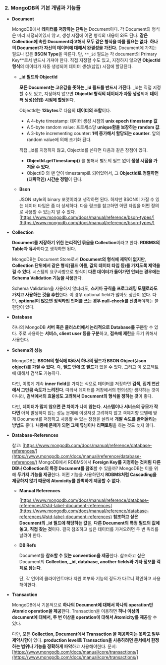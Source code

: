 ### 2. MongoDB의 기본 개념과 기능들

- **Document**
    
    MongoDB에서 **데이터를 저장하는 단위**는 Document이다. 각 Document의 형식은 미리 지정되어있지 않고, 생성 시점에 어떤 형식의 내용이 와도 된다. **같은 Collection에 속한 Document라고해서 모두 같은 형식을 따를 필요는 없다**. **하나의 Document가 자신의 데이터에 대해서 완결성을 가진다.** Document에 가지는 필드나 값은 **BSON Type**을 따른다. 단, `**_id` 필드는 각 document의 Primary Key**로서 반드시 가져야 한다. 직접 지정할 수도 있고, 지정하지 않으면 **ObjectId 형식**의 데이터가 자동 생성되어 데이터 생성(삽입) 시점에 할당된다.
    
    - **_id 필드와 ObjectId**
        
        **모든 Document는 고유값을 뜻하는 _id 필드를 반드시 가진다**. _id는 직접 지정할 수도 있고, 지정하지 않으면 **ObjectId 형식의 데이터가 자동 생성**되어 **데이터 생성(삽입) 시점에 할당**된다. 
        
        ObjectId는 **12bytes**로 다음의 **데이터의 조합**이다.
        
        - A 4-byte timestamp: 데이터 생성 시점의 **unix epoch timestamp 값**
        - A 5-byte random value: 프로세스당 **unique함을 보장하는 random 값**.
        - A 3-byte incrementing counter: **1씩 증가해서 할당되는 counter**. 앞의 random value에 의해 초기화 된다.
        
        직접 _id를 지정하지 않고, ObjectId를 쓴다면 다음과 같은 장점이 있다.
        
        - **ObjectId.getTimestamp()** 를 통해서 별도의 필드 없이 **생성 시점을 가져올 수 있다.**
        - ObjectID 의 맨 앞이 timestamp로 되어있어서, 그 **ObjectId로 정렬하면 (대략적인) 시간순 정렬**이 된다.
    - **Bson**
        
        JSON style의 binary 포맷이라고 생각하면 된다. 하지만 BSON이 가질 수 있는 데이터 타입은 좀 더 상세하다. 다음 링크를 참고하면 어떤 타입을 어떤 정의로 사용할 수 있는지 알 수 있다. [https://www.mongodb.com/docs/manual/reference/bson-types/](https://www.mongodb.com/docs/manual/reference/bson-types/)
        

- **Collection**
    
    **Document를 저장하기 위한 논리적인 묶음을 Collection**이라고 한다. **RDBMS의 Table과 유사**하다고 생각하면 된다.
    
    MongoDB는 Document Store로서 **Document의 형식에 제약이 없지만**, **Collection 단위에서 같은 형식(필드 이름, 값의 데이터 타입 등)를 가지도록 제약을 걸 수 있다**. 시스템의 요구사항으로 형식이 **다른 데이터가 들어가면 안되는 경우에는 Schema Validation 기능을 사용**한다.
    
    Schema Validation을 사용하지 않더라도, **스키마 규칙을 프로그래밍 모델로라도 가지고 사용하는 것을 추천**한다. 이 경우 optional field가 많아도 상관이 없다. 다만, **optional이 많으면 정적타입 언어를 쓰는 경우 null-check를 신경**써야하는 불편함이 있다.
    

- **Database**
    
    하나의 MongoDB **서버 혹은 클러스터에서 논리적으로 Database를 구분**할 수 있다. 주로 사용하는 **서비스, client user 등을 구분**하고, **접속에 제한**을 두기 위해서 사용한다.
    

- **Schema와 성능**
    
    MongoDB는 **BSON의 형식에 따라서 하나의 필드가 BSON Object(Json object)를 가질 수 있다.** 즉, **필드 안에 또 필드**가 있을 수 있다. 그리고 이 오프젝트에 대해서 검색도 가능하다.
    
    다만, 이렇게 계속 **inner field**를 가지는 식으로 데이터를 저장하면 **검색, 집계 연산에서 그만큼 속도가 느려진다**. 따라서 데이터를 저장에서의 편의성만 생각하는 것이 아니라, **검색에서의 효율성도 고려해서 Document의 형식을 정하는 것**이 좋다.
    
    다만, **데이터가 많지 않으면 큰 차이가 나지 않는다**. **시스템이나 서비스의 규모가 작다면** 아직 발생하지 않는 성능 문제에 이것저것 고려하지 않고 객체지향 모델에 맞게 Document를 저장하고 사용할 수 있는 장점을 살려서 **개발 속도를 끌어올리는 방법**도 좋다. **나중에 문제가 되면 그때 튜닝이나 리팩토링**을 하는 것도 늦지 않다.
    
- **Database-References**
    
    참고: [https://www.mongodb.com/docs/manual/reference/database-references/](https://www.mongodb.com/docs/manual/reference/database-references/)
    MongoDB에서 RDBMS에서 **Foreign Key를 지정하는 것처럼 다른 DB나 Collection의 특정 Document를 참조**할 수 있을까? MongoDB는 이를 위해 **두가지 기능을 제공**한다.
    어떤 기능을 사용하던지 **RDBMS처럼 Cascading을 제공하지 않기 때문에 Atomicity를 완벽하게 제공할 수 없다.**
    
    - **Manual References**
        
        [https://www.mongodb.com/docs/manual/reference/database-references/#std-label-document-references](https://www.mongodb.com/docs/manual/reference/database-references/#std-label-document-references)
        **참조하고 싶은 Document의 _id 필드에 해당하는 값**을, **다른 Document의 특정 필드의 값에 놓고, 직접 찾는 것**이다. 결국 참조하고 싶은 데이터를 가져오려면 두 번 쿼리를 날려야 한다.
        
    - **DB Refs**
        
        Document를 **참조할 수 있는 convention을 제공**한다. 참조하고 싶은 Document의 **Collection, _id, database, another fields와 기타 정보를 객체로 담는다**.
        
        단, 각 언어의 클라이언트마다 지원 여부와 기능의 정도가 다르니 확인하고 사용해야한다.
        
- **Transaction**
    
    MongoDB에서 기본적으로 **하나의 Document에 대해서 하나의 operation만 Atomic operation을 제공**한다. Transaction을 이용하면 **하나 이상의 document에 대해서, 두 번 이상을 operation에 대해서 Atomicity를 제공**할 수 있다.
    
    다만, 모든 **Collection, Document에서 Transaction 을 제공하지는 못하고 일부 제약사항**이 있다. **production level로 Transaction을 사용하려면 문서에서 한정하는 범위나 기능을 정확하게 파악**하고 사용해야한다.
    문서: [https://www.mongodb.com/docs/manual/core/transactions/](https://www.mongodb.com/docs/manual/core/transactions/)
    